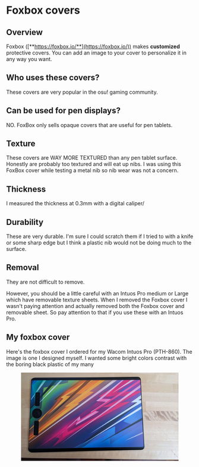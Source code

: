 # Foxbox covers

## Overview

Foxbox ([**https://foxbox.io/**](https://foxbox.io/)) makes **customized** protective covers. You can add an image to your cover to personalize it in any way you want.

## **Who uses these covers?**

These covers are very popular in the osu! gaming community.&#x20;

## **Can be used for pen displays?**&#x20;

NO. FoxBox only sells opaque covers that are useful for pen tablets.

## **Texture**

These covers are WAY MORE TEXTURED than any pen tablet surface. Honestly are probably too textured and will eat up nibs. I was using this FoxBox cover while testing a metal nib so nib wear was not a concern.&#x20;

## **Thickness**

I measured the thickness at 0.3mm with a digital caliper/

## **Durability**

These are very durable. I'm sure I could scratch them if I tried to with a knife or some sharp edge but I think a plastic nib would not be doing much to the surface.

## Removal

They are not difficult to remove.

However, you should be a little careful with an Intuos Pro medium or Large which have removable texture sheets. When I removed the Foxbox cover I wasn't paying attention and actually removed both the Foxbox cover and removable sheet. So pay attention to that if you use these with an Intuos Pro.&#x20;

## My foxbox cover

Here's the foxbox cover I ordered for my Wacom Intuos Pro (PTH-860). The image is one I designed myself. I wanted some bright colors contrast with the boring black plastic of my many

<figure><img src="../../.gitbook/assets/foxbox cover for pth-860 2023_10_23.jpg" alt="" width="563"><figcaption></figcaption></figure>
